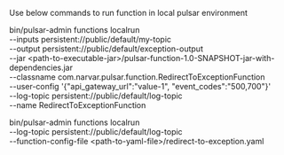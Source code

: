 Use below commands to run function in local pulsar environment

bin/pulsar-admin functions localrun \
--inputs persistent://public/default/my-topic \
--output persistent://public/default/exception-output \
--jar \<path-to-executable-jar\>/pulsar-function-1.0-SNAPSHOT-jar-with-dependencies.jar \
--classname com.narvar.pulsar.function.RedirectToExceptionFunction \
--user-config '{"api_gateway_url":"value-1", "event_codes":"500,700"}' \
--log-topic persistent://public/default/log-topic \
--name RedirectToExceptionFunction


bin/pulsar-admin functions localrun \
--log-topic persistent://public/default/log-topic \
--function-config-file \<path-to-yaml-file\>/redirect-to-exception.yaml
